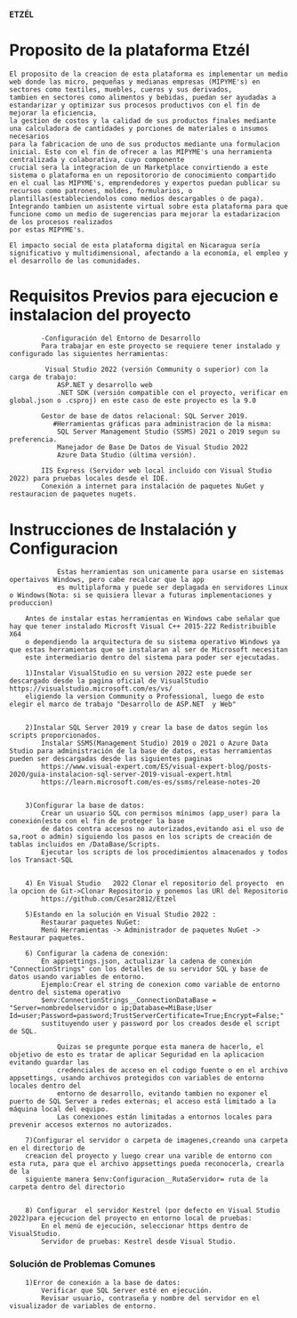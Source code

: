 ####                                                                       ETZÉL

# Proposito de la plataforma Etzél
    El proposito de la creacion de esta plataforma es implementar un medio web donde las micro, pequeñas y medianas empresas (MIPYME's) en sectores como textiles, muebles, cueros y sus derivados,
    tambien en sectores como alimentos y bebidas, puedan ser ayudadas a estandarizar y optimizar sus procesos productivos con el fin de mejorar la eficiencia,
    la gestion de costos y la calidad de sus productos finales mediante una calculadora de cantidades y porciones de materiales o insumos necesarios
    para la fabricacion de uno de sus productos mediante una formulacion inicial. Esto con el fin de ofrecer a las MIPYME's una herramienta centralizada y colaborativa, cuyo componente
    crucial sera la integracion de un Marketplace convirtiendo a este sistema o plataforma en un repositororio de conocimiento compartido
    en el cual las MIPYME's, emprendedores y expertos puedan publicar su recursos como patrones, moldes, formularios, o plantillas(estableciendolos como medios descargables o de paga).
    Integrando tambien un asistente virtual sobre esta plataforma para que funcione como un medio de sugerencias para mejorar la estadarizacion de los procesos realizados
    por estas MIPYME's.

    El impacto social de esta plataforma digital en Nicaragua sería significativo y multidimensional, afectando a la economía, el empleo y el desarrollo de las comunidades.


#  Requisitos Previos para ejecucion e instalacion del proyecto
            -Configuración del Entorno de Desarrollo
            Para trabajar en este proyecto se requiere tener instalado y configurado las siguientes herramientas:

             Visual Studio 2022 (versión Community o superior) con la carga de trabajo:
                ASP.NET y desarrollo web
                .NET SDK (versión compatible con el proyecto, verificar en global.json o .csproj) en este caso de este proyecto es la 9.0

            Gestor de base de datos relacional: SQL Server 2019.
               #Herramientas gráficas para administracion de la misma:
                SQL Server Management Studio (SSMS) 2021 o 2019 segun su preferencia.
                Manejador de Base De Datos de Visual Studio 2022
                Azure Data Studio (última versión).

            IIS Express (Servidor web local incluido con Visual Studio 2022) para pruebas locales desde el IDE.
            Conexión a internet para instalación de paquetes NuGet y restauracion de paquetes nugets.

#       Instrucciones de Instalación y Configuracion
                Estas herramientas son unicamente para usarse en sistemas opertaivos Windows, pero cabe recalcar que la app
                es multiplaforma y puede ser deplagada en servidores Linux o Windows(Nota: si se quisiera llevar a futuras implementaciones y produccion)
        
        Antes de instalar estas herramientas en Windows cabe señalar que hay que tener instalado Microsft Visual C++ 2015-222 Redistribuible X64 
        o dependiendo la arquitectura de su sistema operativo Windows ya que estas herramientas que se instalaran al ser de Microsoft necesitan
        este intermediario dentro del sistema para poder ser ejecutadas.

        1)Instalar VisualStudio en su version 2022 este puede ser descargado desde la pagina oficial de VisualStudio https://visualstudio.microsoft.com/es/vs/  
        eligiendo la version Community o Professional, luego de esto elegir el marco de trabajo "Desarrollo de ASP.NET  y Web"
        

        2)Instalar SQL Server 2019 y crear la base de datos según los scripts proporcionados.
            Instalar SSMS(Management Studio) 2019 o 2021 o Azure Data Studio para administración de la base de datos, estas herramientas pueden ser descargadas desde las siguientes paginas
            https://www.visual-expert.com/ES/visual-expert-blog/posts-2020/guia-instalacion-sql-server-2019-visual-expert.html
            https://learn.microsoft.com/es-es/ssms/release-notes-20

           
        3)Configurar la base de datos:
            Crear un usuario SQL con permisos mínimos (app_user) para la conexión(esto con el fin de proteger la base 
            de datos contra accesos no autorizados,evitando asi el uso de sa,root o admin) siguiendo los pasos en los scripts de creación de tablas incluidos en /DataBase/Scripts.
            Ejecutar los scripts de los procedimientos almacenados y todos los Transact-SQL


        4) En Visual Studio   2022 Clonar el repositorio del proyecto  en la opcion de Git->Clonar Repositorio y ponemos las URl del Repositorio
            https://github.com/Cesar2812/Etzel

        5)Estando en la solución en Visual Studio 2022 :
            Restaurar paquetes NuGet:
            Menú Herramientas -> Administrador de paquetes NuGet -> Restaurar paquetes.
      
        6) Configurar la cadena de conexión:
            En appsettings.json, actualizar la cadena de conexión "ConnectionStrings" con los detalles de su servidor SQL y base de datos usando variables de entorno.
            Ejemplo:Crear el string de conexion como variable de entorno dentro del sistema operativo 
            $env:ConnectionStrings__ConnectionDataBase = "Server=nombredelservidor o ip;Database=MiBase;User Id=user;Password=password;TrustServerCertificate=True;Encrypt=False;"
            sustituyendo user y password por los creados desde el script de SQL.

                Quizas se pregunte porque esta manera de hacerlo, el objetivo de esto es tratar de aplicar Seguridad en la aplicacion evitando guardar las 
                credenciales de acceso en el codigo fuente o en el archivo appsettings, usando archivos protegidos con variables de entorno locales dentro del
                entorno de desarrollo, evitando tambien no exponer el puerto de SQL Server a redes externas; el acceso está limitado a la máquina local del equipo.
                Las conexiones están limitadas a entornos locales para prevenir accesos externos no autorizados.

        7)Configurar el servidor o carpeta de imagenes,creando una carpeta en el directorio de
        creacion del proyecto y luego crear una varible de entorno con esta ruta, para que el archivo appsettings pueda reconocerla, crearla de la 
        siguiente manera $env:Configuracion__RutaServidor= ruta de la carpeta dentro del directorio


        8) Configurar  el servidor Kestrel (por defecto en Visual Studio 2022)para ejecucion del proyecto en entorno local de pruebas:
            En el menú de ejecución, seleccionar https dentro de VisualStudio.
            Servidor de pruebas: Kestrel desde Visual Studio.


   ### Solución de Problemas Comunes
        1)Error de conexión a la base de datos:
            Verificar que SQL Server esté en ejecución.
            Revisar usuario, contraseña y nombre del servidor en el visualizador de variables de entorno.
        
   
